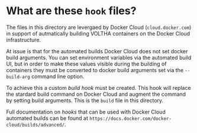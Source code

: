 # What are these `hook` files?

The files in this directory are levergaed by Docker Cloud (`cloud.docker.com`)
in support of autmatically building VOLTHA containers on the Docker Cloud
infrastructure.

At issue is that for the automated builds Docker Cloud does not set docker
build arguments. You can set environment variables via the automated build UI,
but in order to make these values visible during the building of containers
they must be converted to docker build arguments set via the `--build-arg` 
command line option.

To achieve this a custom *build hook* must be created. This hook will replace
the stardard build command on Docker Cloud and augment the command by setting
build arguments. This is the `build` file in this directory.

Full documentation on *hooks* that can be used with Docker Cloud automated
builds can be found at `https://docs.docker.com/docker-cloud/builds/advanced/`.
